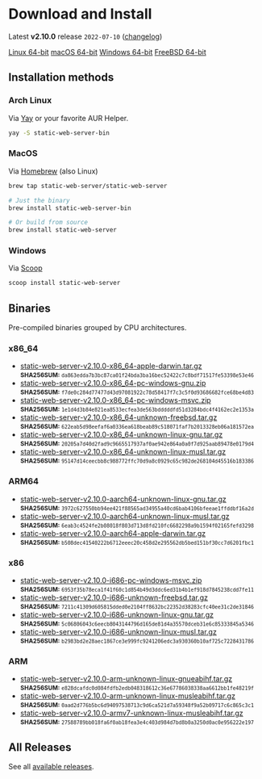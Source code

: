 # Download and Install

Latest **v2.10.0** release `2022-07-10` ([changelog](https://github.com/joseluisq/static-web-server/releases/tag/v2.10.0))

<div class="featured-downloads">

<a class="md-button md-button-sm" href="https://github.com/joseluisq/static-web-server/releases/download/v2.10.0/static-web-server-v2.10.0-x86_64-unknown-linux-gnu.tar.gz">Linux 64-bit</a> <a class="md-button md-button-sm" href="https://github.com/joseluisq/static-web-server/releases/download/v2.10.0/static-web-server-v2.10.0-x86_64-apple-darwin.tar.gz">macOS 64-bit</a>
<a class="md-button md-button-sm" href="https://github.com/joseluisq/static-web-server/releases/download/v2.10.0/static-web-server-v2.10.0-x86_64-pc-windows-msvc.zip">Windows 64-bit</a>
<a class="md-button md-button-sm" href="https://github.com/joseluisq/static-web-server/releases/download/v2.10.0/static-web-server-v2.10.0-x86_64-unknown-freebsd.tar.gz">FreeBSD 64-bit</a>

</div>

## Installation methods

### Arch Linux

Via [Yay](https://github.com/Jguer/yay) or your favorite AUR Helper.

```sh
yay -S static-web-server-bin
```

### MacOS

Via [Homebrew](https://brew.sh/) (also Linux)

```sh
brew tap static-web-server/static-web-server

# Just the binary
brew install static-web-server-bin

# Or build from source
brew install static-web-server
```

### Windows

Via [Scoop](https://scoop.sh/)

```powershell
scoop install static-web-server
```

## Binaries

Pre-compiled binaries grouped by CPU architectures.

### x86_64

- [static-web-server-v2.10.0-x86_64-apple-darwin.tar.gz](https://github.com/joseluisq/static-web-server/releases/download/v2.10.0/static-web-server-v2.10.0-x86_64-apple-darwin.tar.gz)<br>
<small>**SHA256SUM:** `da863edda7b3bc87ca01f24bda3ba16bec52422c7c8bdf71517fe53398e53e46`</small>
- [static-web-server-v2.10.0-x86_64-pc-windows-gnu.zip](https://github.com/joseluisq/static-web-server/releases/download/v2.10.0/static-web-server-v2.10.0-x86_64-pc-windows-gnu.zip)<br>
<small>**SHA256SUM:** `f7de0c284d77477d43d97081922c78d58417f7c3c5f0d93686682fce68be4d83`</small>
- [static-web-server-v2.10.0-x86_64-pc-windows-msvc.zip](https://github.com/joseluisq/static-web-server/releases/download/v2.10.0/static-web-server-v2.10.0-x86_64-pc-windows-msvc.zip)<br>
<small>**SHA256SUM:** `1e1d4d3b84e821ea8533ecfea3de563bdddddfd51d3284bdc4f4162ec2e1353a`</small>
- [static-web-server-v2.10.0-x86_64-unknown-freebsd.tar.gz](https://github.com/joseluisq/static-web-server/releases/download/v2.10.0/static-web-server-v2.10.0-x86_64-unknown-freebsd.tar.gz)<br>
<small>**SHA256SUM:** `622eab5d98eefaf6a0336ea618beab89c518071faf7b2013328eb06a181572ea`</small>
- [static-web-server-v2.10.0-x86_64-unknown-linux-gnu.tar.gz](https://github.com/joseluisq/static-web-server/releases/download/v2.10.0/static-web-server-v2.10.0-x86_64-unknown-linux-gnu.tar.gz)<br>
<small>**SHA256SUM:** `20205a7d40d2fad9c9665517937af0ae942e864a0a0f7d925aab89478e0179d4`</small>
- [static-web-server-v2.10.0-x86_64-unknown-linux-musl.tar.gz](https://github.com/joseluisq/static-web-server/releases/download/v2.10.0/static-web-server-v2.10.0-x86_64-unknown-linux-musl.tar.gz)<br>
<small>**SHA256SUM:** `95147d14ceecbb8c988772ffc70d9a8c0929c65c982de268104d45516b183386`</small>

### ARM64

- [static-web-server-v2.10.0-aarch64-unknown-linux-gnu.tar.gz](https://github.com/joseluisq/static-web-server/releases/download/v2.10.0/static-web-server-v2.10.0-aarch64-unknown-linux-gnu.tar.gz)<br>
<small>**SHA256SUM:** `3972c627550bb94ee421f88565ad34955a40cd6bab4106bfeeae1ffddbf16a2d`</small>
- [static-web-server-v2.10.0-aarch64-unknown-linux-musl.tar.gz](https://github.com/joseluisq/static-web-server/releases/download/v2.10.0/static-web-server-v2.10.0-aarch64-unknown-linux-musl.tar.gz)<br>
<small>**SHA256SUM:** `6eab3c4524fe2b08018f803d713d8fd210fc6682298a9b1594f02165fefd3298`</small>
- [static-web-server-v2.10.0-aarch64-apple-darwin.tar.gz](https://github.com/joseluisq/static-web-server/releases/download/v2.10.0/static-web-server-v2.10.0-aarch64-apple-darwin.tar.gz)<br>
<small>**SHA256SUM:** `b508dec41540222b6712eeec20c458d2e295562db5bed151bf30cc7d6201fbc1`</small>

### x86

- [static-web-server-v2.10.0-i686-pc-windows-msvc.zip](https://github.com/joseluisq/static-web-server/releases/download/v2.10.0/static-web-server-v2.10.0-i686-pc-windows-msvc.zip)<br>
<small>**SHA256SUM:** `6953f35b78eca1f41f60c1d854b49d3ddc6ed31b4b1ef918d7845238cdd7fe11`</small>
- [static-web-server-v2.10.0-i686-unknown-freebsd.tar.gz](https://github.com/joseluisq/static-web-server/releases/download/v2.10.0/static-web-server-v2.10.0-i686-unknown-freebsd.tar.gz)<br>
<small>**SHA256SUM:** `7211c41309d605815dded0e2104ff8632bc22352d38283cfc40ee31c2de31846`</small>
- [static-web-server-v2.10.0-i686-unknown-linux-gnu.tar.gz](https://github.com/joseluisq/static-web-server/releases/download/v2.10.0/static-web-server-v2.10.0-i686-unknown-linux-gnu.tar.gz)<br>
<small>**SHA256SUM:** `5c06806043c6eecb8043144796d165de81d4a35570dceb31e6c85333845a5346`</small>
- [static-web-server-v2.10.0-i686-unknown-linux-musl.tar.gz](https://github.com/joseluisq/static-web-server/releases/download/v2.10.0/static-web-server-v2.10.0-i686-unknown-linux-musl.tar.gz)<br>
<small>**SHA256SUM:** `b2983bd2e28aec1867ce3e999fc9241206edc3a930360b10af725c7228431786`</small>

### ARM

- [static-web-server-v2.10.0-arm-unknown-linux-gnueabihf.tar.gz](https://github.com/joseluisq/static-web-server/releases/download/v2.10.0/static-web-server-v2.10.0-arm-unknown-linux-gnueabihf.tar.gz)<br>
<small>**SHA256SUM:** `e828dcafdc0d084fdfb2edb048318612c36e67786038338aa6612bb1fe48219f`</small>
- [static-web-server-v2.10.0-arm-unknown-linux-musleabihf.tar.gz](https://github.com/joseluisq/static-web-server/releases/download/v2.10.0/static-web-server-v2.10.0-arm-unknown-linux-musleabihf.tar.gz)<br>
<small>**SHA256SUM:** `0aad2d776b5bc6d94097538713c9d6ca521d7a59348f9a52b09717c6c865c3c1`</small>
- [static-web-server-v2.10.0-armv7-unknown-linux-musleabihf.tar.gz](https://github.com/joseluisq/static-web-server/releases/download/v2.10.0/static-web-server-v2.10.0-armv7-unknown-linux-musleabihf.tar.gz)<br>
<small>**SHA256SUM:** `27588789bb018fa6f0ab18fea3e4c403d984d7bd8b0a3250d0ac0e956222e197`</small>

## All Releases

See all [available releases](https://github.com/joseluisq/static-web-server/releases).
